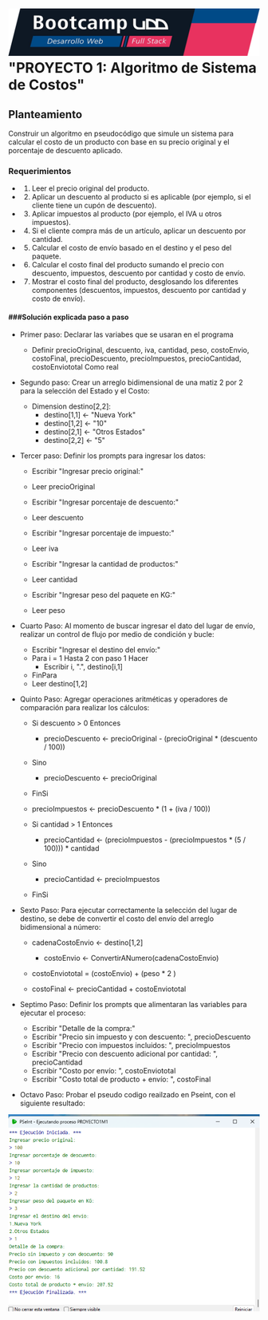 <h1> <img src = "https://github.com/NicoBrainFitness/Proyecto1M1/blob/main/banner.png"> "PROYECTO 1: Algoritmo de Sistema de Costos"</h1>

<h2>Planteamiento</h2>

Construir un algoritmo en pseudocódigo que simule un sistema para calcular el costo de un producto con base en su precio original y el porcentaje de descuento aplicado. 

<h3>Requerimientos</h3>

- 1. Leer el precio original del producto.
- 2. Aplicar un descuento al producto si es aplicable (por ejemplo, si el cliente tiene un cupón de descuento).
- 3. Aplicar impuestos al producto (por ejemplo, el IVA u otros impuestos).
- 4. Si el cliente compra más de un artículo, aplicar un descuento por cantidad.
- 5. Calcular el costo de envío basado en el destino y el peso del paquete.
- 6. Calcular el costo final del producto sumando el precio con descuento, impuestos, descuento por cantidad y costo de envío.
- 7. Mostrar el costo final del producto, desglosando los diferentes componentes (descuentos, impuestos, descuento por cantidad y costo de envío).

<h4>###Solución explicada paso a paso</h4>

- Primer paso: Declarar las variabes que se usaran en el programa
    - Definir precioOriginal, descuento, iva, cantidad, peso, costoEnvio, costoFinal, precioDescuento, precioImpuestos, precioCantidad, costoEnviototal Como real

- Segundo paso: Crear un arreglo bidimensional de una matiz 2 por 2 para la selección del Estado y el Costo:
    - Dimension destino[2,2]:
        - destino[1,1] <- "Nueva York"
        - destino[1,2] <- "10"
        - destino[2,1] <- "Otros Estados"
        - destino[2,2] <- "5"
- Tercer paso: Definir los prompts para ingresar los datos:
    - Escribir "Ingresar precio original:"
    - Leer precioOriginal
    
    - Escribir "Ingresar porcentaje de descuento:"
    - Leer descuento
    
    - Escribir "Ingresar porcentaje de impuesto:"
    - Leer iva
    
    - Escribir "Ingresar la cantidad de productos:"
    - Leer cantidad
    
    - Escribir "Ingresar peso del paquete en KG:"
    - Leer peso     
  
- Cuarto Paso: Al momento de buscar ingresar el dato del lugar de envío, realizar un control de flujo por medio de condición y bucle:
    - Escribir "Ingresar el destino del envío:"
    - Para i = 1 Hasta 2 con paso 1 Hacer
        - Escribir i, ".", destino[i,1]
    - FinPara
    - Leer destino[1,2]   

- Quinto Paso: Agregar  operaciones aritméticas y operadores de comparación para realizar los cálculos:
    -  Si descuento > 0 Entonces
        - precioDescuento <- precioOriginal - (precioOriginal * (descuento / 100))
    - Sino
        - precioDescuento <- precioOriginal
    - FinSi
    
    - precioImpuestos <- precioDescuento * (1 + (iva / 100))
    
    - Si cantidad > 1 Entonces
        - precioCantidad <- (precioImpuestos - (precioImpuestos * (5 / 100))) * cantidad
    - Sino 
        - precioCantidad <- precioImpuestos
    - FinSi
    

- Sexto Paso: Para ejecutar correctamente la selección del lugar de destino, se debe de convertir el costo del envío del arreglo bidimensional a número:
    - cadenaCostoEnvio <- destino[1,2]
	    - costoEnvio <- ConvertirANumero(cadenaCostoEnvio)
	
	- costoEnviototal = (costoEnvio) + (peso * 2 )
		
    - costoFinal <- precioCantidad + costoEnviototal

- Septimo Paso: Definir los prompts que alimentaran las variables para ejecutar el proceso:
    - Escribir "Detalle de la compra:"
    - Escribir "Precio sin impuesto y con descuento: ", precioDescuento
    - Escribir "Precio con impuestos incluidos: ", precioImpuestos
    - Escribir "Precio con descuento adicional por cantidad: ", precioCantidad
    - Escribir "Costo por envío: ", costoEnviototal
    - Escribir "Costo total de producto + envío: ", costoFinal
 
- Octavo Paso: Probar el pseudo codigo reailzado en Pseint, con el siguiente resultado:
<img src = "https://github.com/NicoBrainFitness/Proyecto1M1/blob/main/Resultado%20Pseint_P1M1.png">
